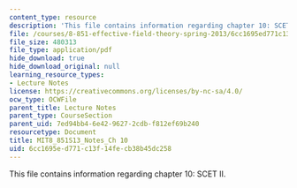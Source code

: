 ```yaml
---
content_type: resource
description: 'This file contains information regarding chapter 10: SCET II.'
file: /courses/8-851-effective-field-theory-spring-2013/6cc1695ed771c13f14fecb38b45dc258_MIT8_851S13_SCETII.pdf
file_size: 480313
file_type: application/pdf
hide_download: true
hide_download_original: null
learning_resource_types:
- Lecture Notes
license: https://creativecommons.org/licenses/by-nc-sa/4.0/
ocw_type: OCWFile
parent_title: Lecture Notes
parent_type: CourseSection
parent_uid: 7ed94bb4-6e42-9627-2cdb-f812ef69b240
resourcetype: Document
title: MIT8_851S13_Notes_Ch 10
uid: 6cc1695e-d771-c13f-14fe-cb38b45dc258
---
```

This file contains information regarding chapter 10: SCET II.
